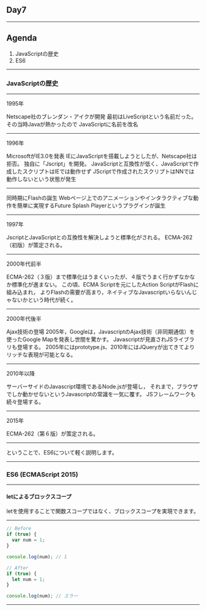 ## Day7

---

## Agenda
1. JavaScriptの歴史
2. ES6

---

### JavaScriptの歴史

---

1995年  
<div style="text-align: left;">
Netscape社のブレンダン・アイクが開発
最初はLiveScriptという名前だった。その当時Javaが熱かったので
JavaScriptに名前を改名
</div>

---

1996年  
<div style="text-align: left;">
MicrosoftがIE3.0を発表
IEにJavaScriptを搭載しようとしたが、Netscape社は拒否。
独自に「Jscript」を開発。
JavaScriptと互換性が低く、JavaScriptで作成したスクリプトはIEでは動作せず
JScriptで作成されたスクリプトはNNでは動作しないという状態が発生
</div>

---

<div style="text-align: left;">
同時期にFlashの誕生
Webページ上でのアニメーションやインタラクティブな動作を簡単に実現するFuture Splash Playerというプラグインが誕生
</div>

---

1997年
<div style="text-align: left;">
JscriptとJavaScriptとの互換性を解決しようと標準化がされる。
ECMA-262（初版）が策定される。
</div>

---

2000年代前半
<div style="text-align: left;">
ECMA-262（３版）まで標準化はうまくいったが、４版でうまく行かずなかなか標準化が進まない。
この頃、ECMA Scriptを元にしたAction ScriptがFlashに組み込まれ，
よりFlashの需要が高まり，ネイティブなJavascriptいらないんじゃないかという時代が続く。
</div>

---

2000年代後半
<div style="text-align: left;">
Ajax技術の登場
2005年，Googleは，JavascriptのAjax技術（非同期通信）を使ったGoogle Mapを発表し世間を驚かす。
Javascriptが見直されJSライブラリも登場する。
2005年にはprototype.js、2010年にはJQueryが出てきてよりリッチな表現が可能となる。
</div>

---

2010年以降
<div style="text-align: left;">
サーバーサイドのJavascript環境であるNode.jsが登場し，
それまで，ブラウザでしか動かせないというJavascriptの常識を一気に覆す。
JSフレームワークも続々登場する。
</div>

---

2015年
<div style="text-align: left;">
ECMA-262（第６版）が策定される。
</div>

---

<div style="text-align: left;">
ということで、ES6について軽く説明します。
</div>

---

### ES6 (ECMAScript 2015)

---

#### letによるブロックスコープ
letを使用することで関数スコープではなく、ブロックスコープを実現できます。

---

```JavaScript
// Before
if (true) {
  var num = 1;
}

console.log(num); // 1

// After
if (true) {
  let num = 1;
}

console.log(num); // エラー
```

---
